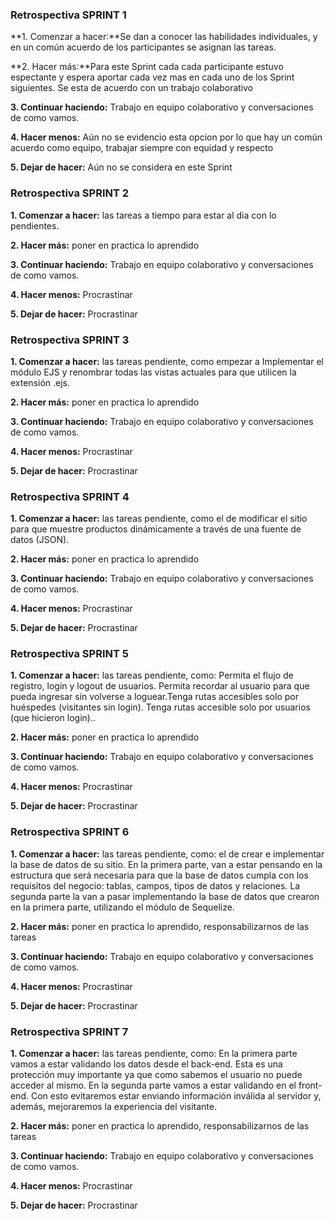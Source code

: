 ### Retrospectiva SPRINT 1

**1. Comenzar a hacer:**Se dan a conocer las habilidades individuales, y en un común acuerdo de los participantes se asignan las tareas.

**2. Hacer más:**Para este Sprint cada cada participante estuvo espectante y espera aportar cada vez mas en cada uno de los Sprint siguientes. Se esta de acuerdo con un trabajo colaborativo

**3. Continuar haciendo:** Trabajo en equipo colaborativo y conversaciones de como vamos.

**4. Hacer menos:** Aún no se evidencio esta opcion por lo que hay un común acuerdo como equipo, trabajar siempre con equidad y respecto

**5. Dejar de hacer:** Aún no se considera en este Sprint


### Retrospectiva SPRINT 2

**1. Comenzar a hacer:** las tareas a tiempo para estar al dia con lo pendientes.

**2. Hacer más:** poner en practica lo aprendido

**3. Continuar haciendo:** Trabajo en equipo colaborativo y conversaciones de como vamos.

**4. Hacer menos:** Procrastinar

**5. Dejar de hacer:** Procrastinar


### Retrospectiva SPRINT 3

**1. Comenzar a hacer:** las tareas pendiente, como empezar a Implementar el módulo EJS y renombrar todas las vistas actuales para que utilicen la extensión .ejs.

**2. Hacer más:** poner en practica lo aprendido

**3. Continuar haciendo:** Trabajo en equipo colaborativo y conversaciones de como vamos.

**4. Hacer menos:** Procrastinar

**5. Dejar de hacer:** Procrastinar


### Retrospectiva SPRINT 4

**1. Comenzar a hacer:** las tareas pendiente, como el de modificar el sitio para que muestre productos dinámicamente a través de una fuente de datos (JSON).

**2. Hacer más:** poner en practica lo aprendido

**3. Continuar haciendo:** Trabajo en equipo colaborativo y conversaciones de como vamos.

**4. Hacer menos:** Procrastinar

**5. Dejar de hacer:** Procrastinar


### Retrospectiva SPRINT 5

**1. Comenzar a hacer:** las tareas pendiente, como: Permita el flujo de registro, login y logout de usuarios. Permita recordar al usuario para que pueda ingresar sin volverse a loguear.Tenga rutas accesibles solo por huéspedes (visitantes sin login). Tenga rutas accesible solo por usuarios (que hicieron login)..

**2. Hacer más:** poner en practica lo aprendido

**3. Continuar haciendo:** Trabajo en equipo colaborativo y conversaciones de como vamos.

**4. Hacer menos:** Procrastinar

**5. Dejar de hacer:** Procrastinar


### Retrospectiva SPRINT 6

**1. Comenzar a hacer:** las tareas pendiente, como: el de crear e implementar la base de datos de su sitio. En la primera parte, van a estar pensando en la estructura que será necesaria para que la base de datos cumpla con los requisitos del negocio: tablas, campos, tipos de datos y relaciones. La segunda parte la van a pasar implementando la base de datos que crearon en la primera
parte, utilizando el módulo de Sequelize.

**2. Hacer más:** poner en practica lo aprendido, responsabilizarnos de las tareas

**3. Continuar haciendo:** Trabajo en equipo colaborativo y conversaciones de como vamos.

**4. Hacer menos:** Procrastinar

**5. Dejar de hacer:** Procrastinar


### Retrospectiva SPRINT 7

**1. Comenzar a hacer:** las tareas pendiente, como: En la primera parte vamos a estar validando los datos desde el back-end. Esta es una protección muy importante ya que como sabemos el
usuario no puede acceder al mismo. En la segunda parte vamos a estar validando en el front-end. Con esto evitaremos estar enviando información inválida al servidor y, además, mejoraremos la experiencia del visitante.

**2. Hacer más:** poner en practica lo aprendido, responsabilizarnos de las tareas

**3. Continuar haciendo:** Trabajo en equipo colaborativo y conversaciones de como vamos.

**4. Hacer menos:** Procrastinar

**5. Dejar de hacer:** Procrastinar